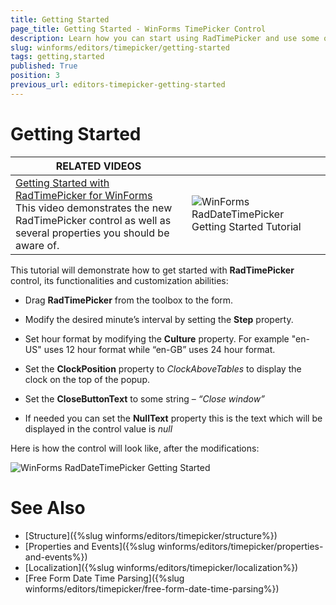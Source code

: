 ```yaml
---
title: Getting Started
page_title: Getting Started - WinForms TimePicker Control
description: Learn how you can start using RadTimePicker and use some of its common properties.
slug: winforms/editors/timepicker/getting-started
tags: getting,started
published: True
position: 3
previous_url: editors-timepicker-getting-started
---
```


# Getting Started


| RELATED VIDEOS |  |
| ------ | ------ |
|[Getting Started with RadTimePicker for WinForms](http://tv.telerik.com/watch/winforms/getting-started-with-radtimepicker-for-winforms)<br>This video demonstrates the new RadTimePicker control as well as several properties you should be aware of.|![WinForms RadDateTimePicker Getting Started Tutorial](images/editors-timepicker-overview003.png)|

This tutorial will demonstrate how to get started with __RadTimePicker__ control, its functionalities and customization abilities:
        

* Drag __RadTimePicker__ from the toolbox to the form.

* Modify the desired minute’s interval by setting the __Step__ property.

* Set hour format by modifying the __Culture__ property. For example "en-US" uses 12 hour format while “en-GB” uses 24 hour format.

* Set the __ClockPosition__ property to *ClockAboveTables* to display the clock on the top of the popup.

* Set the __CloseButtonText__ to some string – *“Close window”*

* If needed you can set the __NullText__ property  this is the text which will be displayed in the control value is *null*

Here is how the control will look like, after the modifications:

![WinForms RadDateTimePicker Getting Started](images/editors-timepicker-getting-started.png)

# See Also

* [Structure]({%slug winforms/editors/timepicker/structure%})
* [Properties and Events]({%slug winforms/editors/timepicker/properties-and-events%})
* [Localization]({%slug winforms/editors/timepicker/localization%})
* [Free Form Date Time Parsing]({%slug winforms/editors/timepicker/free-form-date-time-parsing%})
